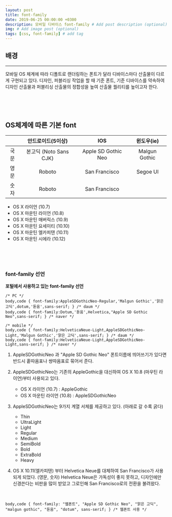 ```yaml
---
layout: post
title: font-family
date: 2019-06-25 00:00:00 +0300
description: 모바일 디바이스 font-family # Add post description (optional)
img: # Add image post (optional)
tags: [css, font-family] # add tag
---
```




## 배경
***

모바일 OS 체계에 따라 디폴트로 랜더링하는 폰트가 달라 디바이스마다 산출물이 다르게 구현되고 있다.
디자인, 퍼블리싱 작업을 할 때 기준 폰트, 기준 디바이스를 약속하여 디자인 산출물과 퍼블리싱 산출물의 정합성을 높여 산출물 퀄리티를 높이고자 한다.

<br><br><br>
## OS체계에 따른 기본 font

||안드로이드(5이상)|IOS|윈도우(ie)|
|:-----:|:-----:|:-----:|:-----:|
|국문|본고딕 (Noto Sans CJK)|Apple SD Gothic Neo|Malgun Gothic|
|영문|Roboto|San Francisco|Segoe UI|
|숫자|Roboto|San Francisco||


* OS X 라이언 (10.7) 
* OS X 마운틴 라이언 (10.8) 
* OS X 마운틴 매버릭스 (10.9) 
* OS X 마운틴 요세미티 (10.10) 
* OS X 마운틴 엘카피탠 (10.11) 
* OS X 마운틴 시에라 (10.12) 


<br><br><br>
### font-family 선언

**포털에서 사용하고 있는 font-family 선언**
```
/* PC */
body,code { font-family:AppleSDGothicNeo-Regular,'Malgun Gothic','맑은 고딕',dotum,'돋움',sans-serif; } /* daum */
body,code { font-family:Dotum,'돋움',Helvetica,"Apple SD Gothic Neo",sans-serif; } /* naver */

/* mobile */
body,code { font-family:HelveticaNeue-Light,AppleSDGothicNeo-Light,'Malgun Gothic','맑은 고딕',sans-serif; } /* daum */
body,code { font-family:HelveticaNeue-Light,AppleSDGothicNeo-Light,sans-serif; } /* naver */
```

1. AppleSDGothicNeo 과 "Apple SD Gothic Neo"
    폰트이름에 띄어쓰기가 있다면 반드시 홑따옴표나 쌍따옴표로 묶어서 준다.
    
1. AppleSDGothicNeo는 기존의 AppleGothic을 대신하여 OS X 10.8 (마우틴 라이언)부터 사용되고 있다.
    * OS X 라이언 (10.7) : AppleGothic
    * OS X 마운틴 라이언 (10.8) : AppleSDGothicNeo
    
1. AppleSDGothicNeo는 9가지 계열 서체를 제공하고 있다. (아래로 갈 수록 굵다)
    * Thin
    * UltraLight
    * Light
    * Regular
    * Medium
    * SemiBold
    * Bold
    * ExtraBold
    * Heavy

1. OS X 10.11(엘카피탠) 부터 Helvetica Neue를 대체하여 San Francisco가 사용되게 되었다. (영문, 숫자)
    Helvetica Neue은 가독성이 좋지 못하고, 디자인에만 신경쓴다는 비판을 많이 받았고 그로인해 San Francisco로의 전환을 불려왔다.
    



<br>

```
body,code { font-family: "웹폰트", "Apple SD Gothic Neo", "맑은 고딕", "malgun gothic", "돋움", "dotum", sans-serif; } /* 웹폰트 사용 */
```




    


